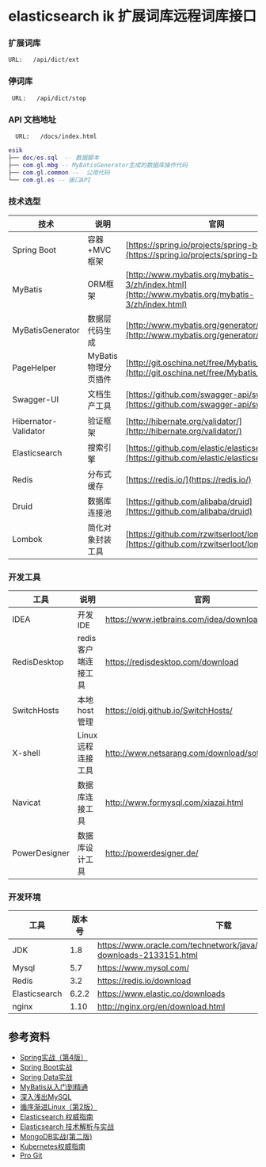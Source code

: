 # elasticsearch ik 扩展词库远程词库接口

### 扩展词库
    URL:   /api/dict/ext
### 停词库
     URL:   /api/dict/stop

### API 文档地址
      URL:   /docs/index.html 


``` lua
esik
├── doc/es.sql  -- 数据脚本
├── com.gl.mbg -- MyBatisGenerator生成的数据库操作代码
├── com.gl.common --  公用代码
└── com.gl.es -- 接口API

```     
 
### 技术选型
 
 
 技术 | 说明 | 官网
 ----|----|----
 Spring Boot | 容器+MVC框架 | [https://spring.io/projects/spring-boot](https://spring.io/projects/spring-boot)
 MyBatis | ORM框架  | [http://www.mybatis.org/mybatis-3/zh/index.html](http://www.mybatis.org/mybatis-3/zh/index.html)
 MyBatisGenerator | 数据层代码生成 | [http://www.mybatis.org/generator/index.html](http://www.mybatis.org/generator/index.html)
 PageHelper | MyBatis物理分页插件 | [http://git.oschina.net/free/Mybatis_PageHelper](http://git.oschina.net/free/Mybatis_PageHelper)
 Swagger-UI | 文档生产工具 | [https://github.com/swagger-api/swagger-ui](https://github.com/swagger-api/swagger-ui)
 Hibernator-Validator | 验证框架 | [http://hibernate.org/validator/](http://hibernate.org/validator/)
 Elasticsearch | 搜索引擎 | [https://github.com/elastic/elasticsearch](https://github.com/elastic/elasticsearch)
 Redis | 分布式缓存 | [https://redis.io/](https://redis.io/)
 Druid | 数据库连接池 | [https://github.com/alibaba/druid](https://github.com/alibaba/druid)
 Lombok | 简化对象封装工具 | [https://github.com/rzwitserloot/lombok](https://github.com/rzwitserloot/lombok)

 
###  开发工具
 
 工具 | 说明 | 官网
 ----|----|----
 IDEA | 开发IDE | https://www.jetbrains.com/idea/download
 RedisDesktop | redis客户端连接工具 | https://redisdesktop.com/download
 SwitchHosts| 本地host管理 | https://oldj.github.io/SwitchHosts/
 X-shell | Linux远程连接工具 | http://www.netsarang.com/download/software.html
 Navicat | 数据库连接工具 | http://www.formysql.com/xiazai.html
 PowerDesigner | 数据库设计工具 | http://powerdesigner.de/
 
### 开发环境
 
 工具 | 版本号 | 下载
 ----|----|----
 JDK | 1.8 | https://www.oracle.com/technetwork/java/javase/downloads/jdk8-downloads-2133151.html
 Mysql | 5.7 | https://www.mysql.com/
 Redis | 3.2 | https://redis.io/download
 Elasticsearch | 6.2.2 | https://www.elastic.co/downloads
 nginx | 1.10 | http://nginx.org/en/download.html
 
 ## 参考资料
 
 - [Spring实战（第4版）](https://book.douban.com/subject/26767354/)
 - [Spring Boot实战](https://book.douban.com/subject/26857423/)
 - [Spring Data实战](https://book.douban.com/subject/25975186/)
 - [MyBatis从入门到精通](https://book.douban.com/subject/27074809/)
 - [深入浅出MySQL](https://book.douban.com/subject/25817684/)
 - [循序渐进Linux（第2版）](https://book.douban.com/subject/26758194/)
 - [Elasticsearch 权威指南](https://www.elastic.co/guide/cn/elasticsearch/guide/current/index.html)
 - [Elasticsearch 技术解析与实战](https://book.douban.com/subject/26967826/)
 - [MongoDB实战(第二版)](https://book.douban.com/subject/27061123/)
 - [Kubernetes权威指南](https://book.douban.com/subject/26902153/)
 - [Pro Git](https://git-scm.com/book/zh/v2)    